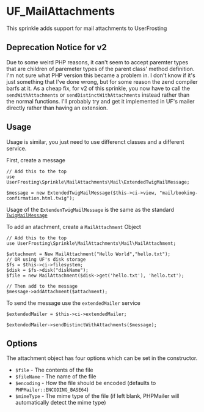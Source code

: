 # UF_MailAttachments
 
This sprinkle adds support for mail attachments to UserFrosting

## Deprecation Notice for v2

Due to some weird PHP reasons, it can't seem to accept paremter types that are children of  paremeter types of the parent class' method definition. I'm not sure what PHP version this became a problem in. I don't know if it's just something that I've done wrong, but for some reason the zend compiler barfs at it. As a cheap fix, for v2 of this sprinkle, you now have to call the `sendWithAttachments` or `sendDistinctWithAttachments` instead rather than the normal functions. I'll probably try and get it implemented in UF's mailer directly rather than having an extension.

## Usage

Usage is similar, you just need to use differenct classes and a different service.



First, create a message

```
// Add this to the top
use UserFrosting\Sprinkle\MailAttachments\Mail\ExtendedTwigMailMessage;

$message = new ExtendedTwigMailMessage($this->ci->view, "mail/booking-confirmation.html.twig");    
```

Usage of the `ExtendenTwigMailMessage` is the same as the standard [`TwigMailMessage`](https://learn.userfrosting.com/mail/the-mailer-service#senders-recipients-and-customized-content)

To add an atachment, create a `MailAttachment` Object

```
// Add this to the top
use UserFrosting\Sprinkle\MailAttachments\Mail\MailAttachment;

$attachment = New MailAttachment("Hello World","hello.txt");
// OR using UF's disk storage
$fs = $this->ci->filesystem;
$disk = $fs->disk("diskName");
$file = new MailAttachment($disk->get('hello.txt'), 'hello.txt');

// Then add to the message
$message->addAttachment($attachment);
```
To send the message use the `extendedMailer` service

```
$extendedMailer = $this->ci->extendedMailer;

$extendedMailer->sendDistinctWithAttachments($message);
```

## Options

The attachment object has four options which can be set in the constructor.

* `$file` - The contents of the file
* `$fileName` - The name of the file
* `$encoding` - How the file should be encoded (defaults to `PHPMailer::ENCODING_BASE64`)
* `$mimeType` - The mime type of the file (if left blank, PHPMailer will automatically detect the mime type)
